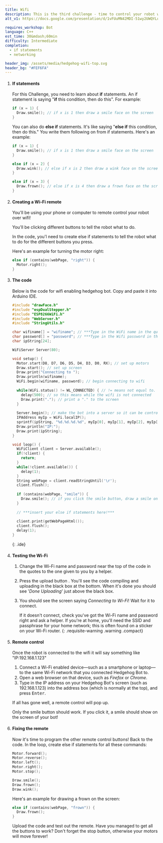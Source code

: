 ```yaml
---
title: Wifi
description: This is the third challenge - time to control your robot wirelessly!
alt_v1: https://docs.google.com/presentation/d/1vFUuMN42MDI-51wy2UWQYLuFqFkslmOjGgieC3hui0A/pub

requires_workshop: Bot
language: C++
est_time: 30&mdash;60min
difficulty: Intermediate
completion: 
  - if statements
  - networking

header_img: /assets/media/hedgehog-wifi-top.svg
header_bg: "#FEF6FA"
---
```


1.  #### If statements
    For this Challenge, you need to learn about **if** statements.
    An if statement is saying "**if** this condition, then do this". For example:
    
    ```cpp
    if (x = 1) {
      Draw.smile(); // if x is 1 then draw a smile face on the screen
    } 
    ```

    You can also do **else if** statements.
    It's like saying "**else if** this condition, then do this."
    You write them following on from if statements. Here's an example:

    ```cpp
    if (x = 1) {
      Draw.smile(); // if x is 1 then draw a smile face on the screen
    }

    else if (x = 2) {
      Draw.wink(); // else if x is 2 then draw a wink face on the screen
    }

    else if (x = 3) {
      Draw.frown(); // else if x is 4 then draw a frown face on the screen
    }
    ```

2.  #### Creating a Wi-Fi remote
    You'll be using your phone or computer to remote control your robot over wifi!

    You'll be clicking different buttons to tell the robot what to do.

    In the code, you'l need to create else if statements to tell the robot what to do for the different buttons you press.

    Here's an example for turning the motor right:

    ```cpp
    else if (contains(webPage, "right")) {
      Motor.right();
    } 
    ```

3.  #### The code
    Below is the code for wifi enabling hedgehog bot. Copy and paste it into Arduino IDE. 

    ```cpp
    #include "drawFace.h"
    #include "espDualStepper.h"
    #include "ESP8266WiFi.h"
    #include "WebServer.h"
    #include "StringUtils.h"

    char wifiname[] = "wifiname"; // ***Type in the WiFi name in the quotes***
    char password[] = "password"; // ***Type in the Wifi password in the quotes***
    char ipString[24];

    WiFiServer Server(80);

    void setup() {
      Motor.start(D8, D7, D6, D5, D4, D3, D0, RX); // set up motors
      Draw.start(); // set up screen
      Draw.print("Connecting to ");
      Draw.println(wifiname);
      WiFi.begin(wifiname, password); // begin connecting to wifi
      
      while(WiFi.status() != WL_CONNECTED) { // != means not equal to.
        delay(500); // so this means while the wifi is not connected
        Draw.print("."); // print a "." to the screen
      }
      
      Server.begin(); // make the bot into a server so it can be controlled
      IPAddress myIp = WiFi.localIP();
      sprintf(ipString, "%d.%d.%d.%d", myIp[0], myIp[1], myIp[2], myIp[3]);
      Draw.println("IP:");
      Draw.print(ipString);
    }

    void loop() {
      WiFiClient client = Server.available();
      if(!client) {
        return;
      }
      while(!client.available()) {
        delay(1);
      }
      String webPage = client.readStringUntil('\r');
      client.flush();
      
      if (contains(webPage, "smile")) {
        Draw.smile(); // if you click the smile button, draw a smile on screen
      }
      
      // ***insert your else if statements here!***
      
      client.print(getWebPageHtml());
      client.flush();
      delay(1);
    } 
    ```
    {: .ide}

4.  #### Testing the Wi-Fi
    1.  Change the Wi-Fi name and password near the top of the code in the quotes to the one given to you by a helper.
    2.  Press the upload button <i class="arduino-upload"></i>. You'll see the code compiling and uploading in the black box at the bottom. When it's done you should see '*Done Uploading*' just above the black box.

    3.  You should see the screen saying *Connecting to Wi-Fi*! Wait for it to connect. 
    
        If it doesn't connect, check you've got the Wi-Fi name and password right and ask a helper. If you're at home, you'll need the SSID and passphrase for your home network; this is often found on a sticker on your Wi-Fi router.
        {: .requisite-warning .warning .compact}

5.  #### Remote control
    Once the robot is connected to the wifi it will say something like "IP:192.168.1.123" 
    1. Connect a Wi-Fi enabled device&mdash;such as a smartphone or laptop&mdash;to the same Wi-Fi network that you connected Hedgehog Bot to.
    2. Open a web browser on that device, such as *Firefox* or *Chrome*.
    3. Type in the IP address on your Hedgehog Bot's screen (such as 192.168.1.123) into the address box (which is normally at the top), and press <kbd>Enter</kbd>.

    If all has gone well, a remote control will pop up.

    Only the smile button should work. If you click it, a smile should show on the screen of your bot!

6.  #### Fixing the remote
    Now it's time to program the other remote control buttons! Back to the code. In the loop, create else if statements for all these commands: 

    ```cpp
    Motor.forward();
    Motor.reverse();
    Motor.left();
    Motor.right();
    Motor.stop();

    Draw.smile();
    Draw.frown();
    Draw.wink();
    ```

    Here's an example for drawing a frown on the screen:

    ```cpp
    else if (contains(webPage, "frown")) {
      Draw.frown();
    } 
    ```

    Upload the code and test out the remote. Have you managed to get all the buttons to work? Don't forget the stop button, otherwise your motors will move forever! 